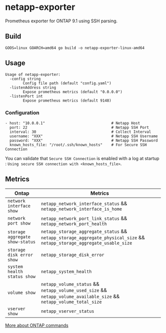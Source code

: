# netapp-exporter

Prometheus exporter for ONTAP 9.1 using SSH parsing.

## Build

```
GOOS=linux GOARCH=amd64 go build -o netapp-exporter-linux-amd64
```

## Usage

```
Usage of netapp-exporter:
  -config string
        Config file path (default "config.yaml")
  -listenAddress string
        Expose prometheus metrics (default "0.0.0.0")
  -listenPort int
        Expose prometheus metrics (default 9148)
```

### Configuration

```
- host: "10.0.0.1"                              # Netapp Host
  port: 22                                      # Netapp SSH Port
  interval: 30                                  # Collect Interval
  username: "XXX"                               # Netapp SSH Username
  password: "XXX"                               # Netapp SSH Password
  known_hosts_file: "/root/.ssh/known_hosts"    # For Secure SSH Connection
```

You can validate that `Secure SSH Connection` is enabled with a log at startup : `Using secure SSH connection with <known_hosts_file>`.

## Metrics

Ontap | Metrics
--- | ---
`network interface show` | `netapp_network_interface_status` && `netapp_network_interface_is_home`
`network port show` | `netapp_network_port_link_status` && `netapp_network_port_health`
`storage aggregate show-status` | `netapp_storage_aggregate_status` && `netapp_storage_aggregate_physical_size` && `netapp_storage_aggregate_usable_size`
`storage disk error show` | `netapp_storage_disk_error`
`system health status show` | `netapp_system_health`
`volume show` | `netapp_volume_status` && `netapp_volume_used_size` && `netapp_volume_available_size` && `netapp_volume_total_size`
`vserver show` | `netapp_vserver_status`

[More about ONTAP commands](https://docs.netapp.com/ontap-9/topic/com.netapp.doc.dot-cm-cmpr-910/home.html)
